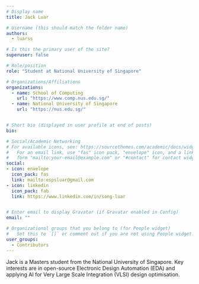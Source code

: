 ```yaml
---
# Display name
title: Jack Luar

# Username (this should match the folder name)
authors:
  - luarss

# Is this the primary user of the site?
superuser: false

# Role/position
role: "Student at National University of Singapore"

# Organizations/Affiliations
organizations:
  - name: School of Computing
    url: "https://www.comp.nus.edu.sg/"
  - name: National University of Singapore
    url: "https://nus.edu.sg/"


# Short bio (displayed in user profile at end of posts)
bio: 

# Social/Academic Networking
# For available icons, see: https://sourcethemes.com/academic/docs/widgets/#icons
#   For an email link, use "fas" icon pack, "envelope" icon, and a link in the
#   form "mailto:your-email@example.com" or "#contact" for contact widget.
social:
- icon: envelope
  icon_pack: fas
  link: mailto:espsluar@gmail.com
- icon: linkedin
  icon_pack: fab
  link: https://www.linkedin.com/in/song-luar


# Enter email to display Gravatar (if Gravatar enabled in Config)
email: ""

# Organizational groups that you belong to (for People widget)
#   Set this to `[]` or comment out if you are not using People widget.  
user_groups:
  - Contributors
---
```

Jack is a Masters student from the National University of Singapore. Key interests are in open-source Electronic Design Automation (EDA) and applying AI for Very Large Scale Integration (VLSI) design optimisation. 